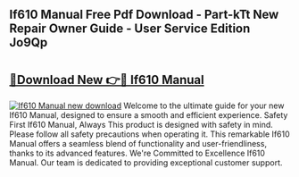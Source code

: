 ## If610 Manual Free Pdf Download - Part-kTt New Repair Owner Guide - User Service Edition Jo9Qp

# <h2><a href="http://bc94042.oget.top/?id=If610+Manual">🔗Download New 👉🔴 If610 Manual</a></h2>

[![If610 Manual new download](https://i.imgur.com/5g1atiW.png)](http://bc94042.oget.top/?id=If610+Manual)
Welcome to the ultimate guide for your new If610 Manual, designed to ensure a smooth and efficient experience. Safety First If610 Manual, Always This product is designed with safety in mind. Please follow all safety precautions when operating it. This remarkable If610 Manual offers a seamless blend of functionality and user-friendliness, thanks to its advanced features. We're Committed to Excellence If610 Manual. Our team is dedicated to providing exceptional customer support.
